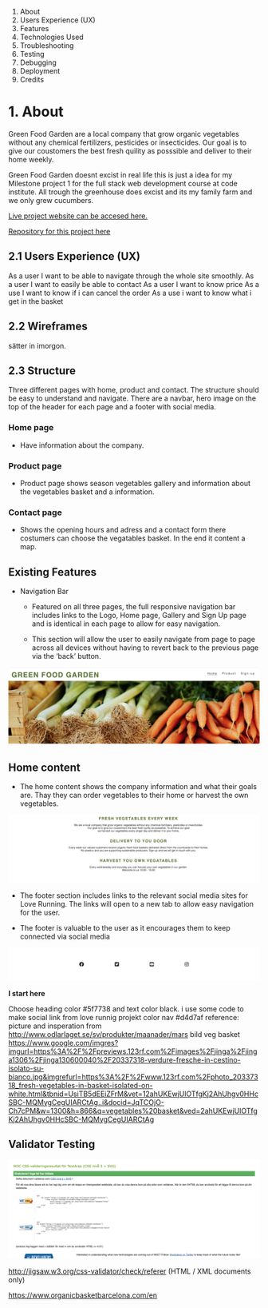 
1. About
2. Users Experience (UX)
3. Features
4. Technologies Used
5. Troubleshooting
6. Testing
7. Debugging
8. Deployment
9. Credits

 # 1. About

 Green Food Garden are a local company that grow organic vegetables without any chemical fertilizers, pesticides or insecticides.
Our goal is to give our coustomers the best fresh quility as posssible and deliver to their home weekly.

Green Food Garden doesnt excist in real life this is just a idea for my Milestone project 1 for the full stack web development course at code institute. All trough the greenhouse does excist and its my family farm and we only grew cucumbers. 

[Live project website can be accesed here.](https://kharriitd.github.io/ms_project_html-css/)

[Repository for this project here](https://github.com/kharriiTD/ms_project_html-css)

## 2.1 Users Experience (UX)
As a user I want to be able to navigate through the whole site smoothly. 
As a user I want to easily be able to contact
As a user I want to know price 
As a use I want to know if i can cancel the order
As a use i want to know what i get in the basket

 ## 2.2 Wireframes

 sätter in imorgon.

 ## 2.3 Structure
 Three different pages with home, product and contact.
 The structure should be easy to understand and navigate. 
 There are a navbar, hero image on the top of the header for each page and a footer with social media.

  ### Home page
 - Have information about the company. 
 
 ### Product page 
 
 - Product page shows season vegetables gallery and information about the vegetables basket and a information.

### Contact page

- Shows the opening hours and adress and a contact form there costumers can choose the vegatables basket. In the end it content a map. 




## Existing Features

- Navigation Bar

   - Featured on all three pages, the full responsive navigation bar includes links to the Logo, Home page, Gallery and Sign Up page and is identical in each page to allow for easy navigation.

  - This section will allow the user to easily navigate from page to page across all devices without having to revert back to the previous page via the ‘back’ button.

![alt text](assets/css/images/bar-menu.png)

## Home content

  - The home content shows the company information and what their goals are. Thay they can order vegetables to their home or harvest the own vegetables.


![alt text](assets/css/images/home-content.png)

  - The footer section includes links to the relevant social media sites for Love Running. The links will open to a new tab to allow easy navigation for the user.
  
  - The footer is valuable to the user as it encourages them to keep connected via social media


![alt text](assets/css/images/footer.png)





**I start here**

Choose heading color #5f7738 and text color black. 
i use some code  to make social link from love runnig projekt
color nav #d4d7af
reference:
picture and insperation from 
http://www.odlarlaget.se/sv/produkter/maanader/mars
bild veg basket
https://www.google.com/imgres?imgurl=https%3A%2F%2Fpreviews.123rf.com%2Fimages%2Fjinga%2Fjinga1306%2Fjinga130600040%2F20337318-verdure-fresche-in-cestino-isolato-su-bianco.jpg&imgrefurl=https%3A%2F%2Fwww.123rf.com%2Fphoto_20337318_fresh-vegetables-in-basket-isolated-on-white.html&tbnid=UsiTB5dEEiZFrM&vet=12ahUKEwjUlOTfgKj2AhUhgv0HHcSBC-MQMygCegUIARCtAg..i&docid=JqTCOjO-Ch7cPM&w=1300&h=866&q=vegetables%20basket&ved=2ahUKEwjUlOTfgKj2AhUhgv0HHcSBC-MQMygCegUIARCtAg

## Validator Testing
![alt text](assets/css/images/css-val.png)

http://jigsaw.w3.org/css-validator/check/referer (HTML / XML documents only)

https://www.organicbasketbarcelona.com/en
